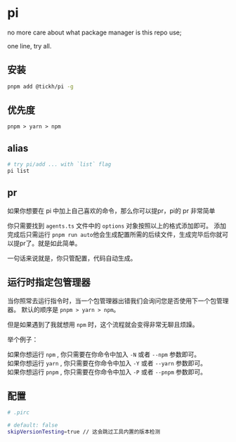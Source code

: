 # pi

no more care about what package manager is this repo use;

one line, try all.

## 安装
  
```bash
pnpm add @tickh/pi -g
```

## 优先度

`pnpm > yarn > npm`

## alias

```bash
# try pi/add ... with `list` flag
pi list
```

## pr

如果你想要在 pi 中加上自己喜欢的命令，那么你可以提pr，pi的 pr 非常简单

你只需要找到 `agents.ts` 文件中的 `options` 对象按照以上的格式添加即可。
添加完成后只需运行 `pnpm run auto`他会生成配置所需的后续文件，生成完毕后你就可以提pr了。就是如此简单。

一句话来说就是，你只管配置，代码自动生成。

## 运行时指定包管理器

当你照常去运行指令时，当一个包管理器出错我们会询问您是否使用下一个包管理器。 默认的顺序是 `pnpm > yarn > npm`。

但是如果遇到了我就想用 `npm` 时，这个流程就会变得非常无聊且烦躁。

举个例子：

如果你想运行 `npm` , 你只需要在你命令中加入 `-N` 或者 `--npm` 参数即可。
<br />
如果你想运行 `yarn` , 你只需要在你命令中加入 `-Y` 或者 `--yarn` 参数即可。
<br />
如果你想运行 `pnpm` , 你只需要在你命令中加入 `-P` 或者 `--pnpm` 参数即可。


## 配置
  
```bash
# .pirc

# default: false
skipVersionTesting=true // 这会跳过工具内置的版本检测
```